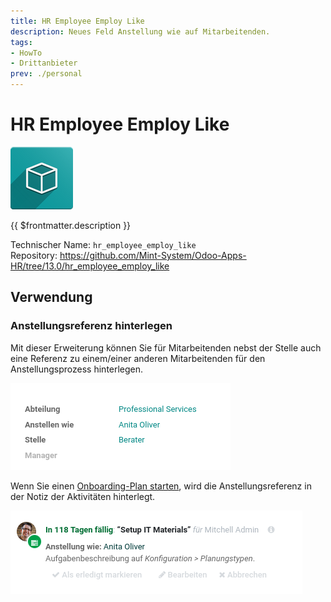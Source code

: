 ```yaml
---
title: HR Employee Employ Like
description: Neues Feld Anstellung wie auf Mitarbeitenden.
tags:
- HowTo
- Drittanbieter
prev: ./personal
---
```

# HR Employee Employ Like
![icon_oms_box](attachments/icon_oms_box.png)

{{ $frontmatter.description }}

Technischer Name: `hr_employee_employ_like`\
Repository: <https://github.com/Mint-System/Odoo-Apps-HR/tree/13.0/hr_employee_employ_like>

## Verwendung

### Anstellungsreferenz hinterlegen

Mit dieser Erweiterung können Sie für Mitarbeitenden nebst der Stelle auch eine Referenz zu einem/einer anderen Mitarbeitenden für den Anstellungsprozess hinterlegen.

![](attachments/HR%20Employee%20Employ%20Like.png)

Wenn Sie einen [Onboarding-Plan starten](HR%20Activities.md#Onboarding-Plan%20starten), wird die Anstellungsreferenz in der Notiz der Aktivitäten hinterlegt.

![](attachments/HR%20Employee%20Employ%20Like%20Plan.png)